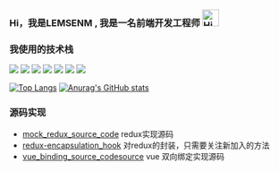 


<div>
  <h3>
    Hi，我是LEMSENM , 我是一名前端开发工程师
  <img src="https://emojis.slackmojis.com/emojis/images/1588866973/8934/hellokittydance.gif?1588866973" alt="Hi" width="30" />
</h3>


<h3>我使用的技术栈</h3>

![](https://img.shields.io/badge/-Nodejs-43853d?style=flat-square&logo=Node.js&logoColor=white) ![](https://img.shields.io/badge/-JavaScript-e5cd0c?style=flat-square&logo=JavaScript&labelColor=f7df1e&logoColor=000) ![](https://img.shields.io/badge/-TypeScript-3178C6?style=flat-square&logo=TypeScript&logoColor=white&color=blue) ![](https://img.shields.io/badge/-Vue.js-29beb0?style=flat-square&logo=vue.js&labelColor=ffffff&color=4FC08D) ![](https://img.shields.io/badge/-React-29beb0?style=flat-square&logo=React&labelColor=ffffff&color=61DAFB) ![](https://img.shields.io/badge/-WebPack-1C78C0?style=flat-square&logo=WebPack&logoColor=white) ![](https://img.shields.io/badge/-MiniProgram-008000?style=flat-square&logo=WeChat&labelColor=fff&color=07C160)


[![Top Langs](https://github-readme-stats.vercel.app/api/top-langs/?username=LENSENM&theme=blueberry&langs_count=8&layout=donut)](https://github.com/LENSENM/github-readme-stats)
[![Anurag's GitHub stats](https://github-readme-stats.vercel.app/api?username=LENSENM&theme=blueberry)](https://github.com/LENSENM/github-readme-stats)

<h3>源码实现</h3>

- [mock_redux_source_code](https://github.com/LENSENM/mock_redux_source_code) redux实现源码
- [redux-encapsulation_hook](https://github.com/LENSENM/https://github.com/LENSENM/redux-encapsulation_hook) 对redux的封装，只需要关注新加入的方法  
- [vue_binding_source_codesource](https://github.com/LENSENM/vue_binding_source_codesource) vue 双向绑定实现源码



</div>



   
